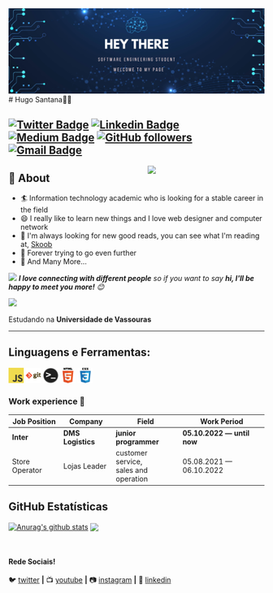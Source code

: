 <img src="images/banner.png" title="👋"/>
# Hugo Santana👨‍💻

[![Twitter Badge](https://img.shields.io/badge/-@hugohsk99-1ca0f1?style=flat-square&labelColor=1ca0f1&logo=twitter&logoColor=white&link=https://twitter.com/Hugohsk99)](https://twitter.com/Hugohsk99) [![Linkedin Badge](https://img.shields.io/badge/-hugorose-blue?style=flat-square&logo=Linkedin&logoColor=white&link=https://www.linkedin.com/in/tanejasaksham/)](https://www.linkedin.com/in/hugorose) [![Medium Badge](https://img.shields.io/badge/-@hugohsk-03a57a?style=flat-square&labelColor=000000&logo=Medium&link=https://www.linkedin.com/in/hugorose)](https://medium.com/@hugohsk/)
[![GitHub followers](https://img.shields.io/github/followers/hugohsk99?label=Follow&style=social)](https://github.com/Hugohsk99)
[![Gmail Badge](https://img.shields.io/badge/-hugohsk99@gmail.com-c14438?style=flat-square&logo=Gmail&logoColor=white&link=mailto:sakshamtaneja7861@gmail.com)](mailto:sakshamtaneja7861@gmail.com)
------- 
<img align='right' src="https://media.giphy.com/media/M9gbBd9nbDrOTu1Mqx/giphy.gif" width="230">

## 🧐 About
- 🏄‍ Information technology academic who is looking for a stable career in the field
- 😄 I really like to learn new things and I love web designer and computer network
- 🔭 I'm always looking for new good reads, you can see what I'm reading at, [Skoob](https://www.skoob.com.br/perfil/hugorose/)
- 🌱 Forever trying to go even further
- 👯 And Many More...

<img src="https://media.giphy.com/media/LnQjpWaON8nhr21vNW/giphy.gif" width="60"> <em><b>I love connecting with different people</b> so if you want to say <b>hi, I'll be happy to meet you more!</b> 😊</em>

<img src="https://img.shields.io/static/v1?label=Overview&message=hugo&color=f8efd4&style=for-the-badge&logo=GitHub">

<p>

Estudando na **Universidade de Vassouras**<br/>
</p>
<hr>

## **Linguagens e Ferramentas:**  

<code><img height="30" src="https://raw.githubusercontent.com/github/explore/80688e429a7d4ef2fca1e82350fe8e3517d3494d/topics/javascript/javascript.png"></code>
<code><img height="30" src="https://raw.githubusercontent.com/github/explore/80688e429a7d4ef2fca1e82350fe8e3517d3494d/topics/git/git.png"></code>
<code><img height="30" src="https://raw.githubusercontent.com/github/explore/80688e429a7d4ef2fca1e82350fe8e3517d3494d/topics/terminal/terminal.png"></code>
<code><img height="30" src="https://raw.githubusercontent.com/github/explore/80688e429a7d4ef2fca1e82350fe8e3517d3494d/topics/html/html.png"></code>
<code><img height="30" src="https://raw.githubusercontent.com/github/explore/80688e429a7d4ef2fca1e82350fe8e3517d3494d/topics/css/css.png"></code>

### Work experience 👔
| Job Position   | Company           | Field                                      | Work Period                |
|----------------|-------------------|--------------------------------------------|----------------------------|
| **Inter**      | **DMS Logistics** | **junior programmer**                                | **05.10.2022 — until now** |
| Store Operator | Lojas Leader      | customer service,<br/> sales and operation | 05.08.2021 — 06.10.2022    |


## **GitHub Estatísticas**
 <a href="https://github.com/hugorose/github-readme-stats"><img align="center" src="https://github-readme-stats.vercel.app/api?username=hugorose&show_icons=true&include_all_commits=true&theme=buefy&hide_border=true" alt="Anurag's github stats" /></a> 
 <a href="https://github.com/hugorose/github-readme-stats"><img align="center" src="https://github-readme-stats.vercel.app/api/top-langs/?username=hugorose&layout=compact&theme=buefy&hide_border=true" /></a>

[website]: https://codedev.ga/
[twitter]: https://twitter.com/hugohsk
[youtube]: https://www.youtube.com/channel/UCN3oyldssQyAUAz5zz8Iy5A
[instagram]: https://www.instagram.com/hugohsk99/
[linkedin]: https://www.linkedin.com/in/hugorose/
<br>

#### Rede Sociais!

🐦 [twitter][twitter] **|** 
📺 [youtube][youtube] **|** 
📷 [instagram][instagram] **|** 
👔 [linkedin][linkedin]
